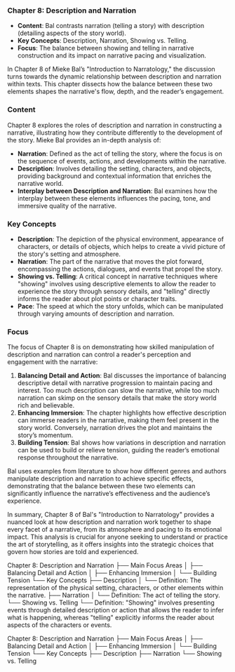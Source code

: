 
### Chapter 8: Description and Narration
- **Content**: Bal contrasts narration (telling a story) with description (detailing aspects of the story world).
- **Key Concepts**: Description, Narration, Showing vs. Telling.
- **Focus**: The balance between showing and telling in narrative construction and its impact on narrative pacing and visualization.

In Chapter 8 of Mieke Bal’s "Introduction to Narratology," the discussion turns towards the dynamic relationship between description and narration within texts. This chapter dissects how the balance between these two elements shapes the narrative's flow, depth, and the reader’s engagement.

### Content
Chapter 8 explores the roles of description and narration in constructing a narrative, illustrating how they contribute differently to the development of the story. Mieke Bal provides an in-depth analysis of:
- **Narration**: Defined as the act of telling the story, where the focus is on the sequence of events, actions, and developments within the narrative.
- **Description**: Involves detailing the setting, characters, and objects, providing background and contextual information that enriches the narrative world.
- **Interplay between Description and Narration**: Bal examines how the interplay between these elements influences the pacing, tone, and immersive quality of the narrative.

### Key Concepts
- **Description**: The depiction of the physical environment, appearance of characters, or details of objects, which helps to create a vivid picture of the story's setting and atmosphere.
- **Narration**: The part of the narrative that moves the plot forward, encompassing the actions, dialogues, and events that propel the story.
- **Showing vs. Telling**: A critical concept in narrative techniques where "showing" involves using descriptive elements to allow the reader to experience the story through sensory details, and "telling" directly informs the reader about plot points or character traits.
- **Pace**: The speed at which the story unfolds, which can be manipulated through varying amounts of description and narration.

### Focus
The focus of Chapter 8 is on demonstrating how skilled manipulation of description and narration can control a reader's perception and engagement with the narrative:
1. **Balancing Detail and Action**: Bal discusses the importance of balancing descriptive detail with narrative progression to maintain pacing and interest. Too much description can slow the narrative, while too much narration can skimp on the sensory details that make the story world rich and believable.
2. **Enhancing Immersion**: The chapter highlights how effective description can immerse readers in the narrative, making them feel present in the story world. Conversely, narration drives the plot and maintains the story’s momentum.
3. **Building Tension**: Bal shows how variations in description and narration can be used to build or relieve tension, guiding the reader’s emotional response throughout the narrative.

Bal uses examples from literature to show how different genres and authors manipulate description and narration to achieve specific effects, demonstrating that the balance between these two elements can significantly influence the narrative’s effectiveness and the audience’s experience.

In summary, Chapter 8 of Bal's "Introduction to Narratology" provides a nuanced look at how description and narration work together to shape every facet of a narrative, from its atmosphere and pacing to its emotional impact. This analysis is crucial for anyone seeking to understand or practice the art of storytelling, as it offers insights into the strategic choices that govern how stories are told and experienced.


Chapter 8: Description and Narration
├── Main Focus Areas
│   ├── Balancing Detail and Action
│   ├── Enhancing Immersion
│   └── Building Tension
└── Key Concepts
    ├── Description
    │   └── Definition: The representation of the physical setting, characters, or other elements within the narrative.
    ├── Narration
    │   └── Definition: The act of telling the story.
    └── Showing vs. Telling
        └── Definition: "Showing" involves presenting events through detailed description or action that allows the reader to infer what is happening, whereas "telling" explicitly informs the reader about aspects of the characters or events.


Chapter 8: Description and Narration
├── Main Focus Areas
│   ├── Balancing Detail and Action
│   ├── Enhancing Immersion
│   └── Building Tension
└── Key Concepts
    ├── Description
    ├── Narration
    └── Showing vs. Telling
